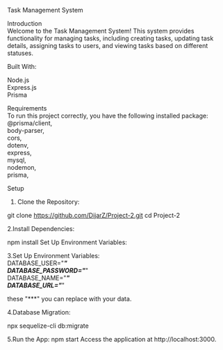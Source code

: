 Task Management System

Introduction  
  Welcome to the Task Management System! This system provides functionality for managing tasks, including creating tasks, updating task details, assigning tasks to users, and viewing tasks based on different statuses.


Built With:

Node.js  
Express.js  
Prisma  

Requirements  
  To run this project correctly, you have the following installed package:  
  @prisma/client,  
  body-parser,    
  cors,  
  dotenv,  
  express,  
  mysql,  
  nodemon,  
  prisma,  

Setup  
 1. Clone the Repository:


git clone https://github.com/DijarZ/Project-2.git
cd Project-2  

2.Install Dependencies:  

npm install
Set Up Environment Variables:


3.Set Up Environment Variables:    
DATABASE_USER="***"  
DATABASE_PASSWORD="***"  
DATABASE_NAME="***"  
DATABASE_URL="***"    

  these "***" you can replace with your data.


4.Database Migration:  

  npx sequelize-cli db:migrate  


  5.Run the App:
  npm start
  Access the application at http://localhost:3000.


